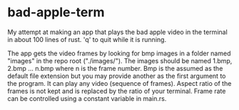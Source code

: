 # bad-apple-term

My attempt at making an app that plays the bad apple video in the terminal in about 100 lines of rust. 'q' to quit while it is running.

The app gets the video frames by looking for bmp images in a folder named "images" in the repo root ("./images/"). The images should be named 1.bmp, 2.bmp ... n.bmp where n is the frame number. Bmp is the assumed as the default file extension but you may provide another as the first argument to the program. It can play any video (sequence of frames). Aspect ratio of the frames is not kept and is replaced by the ratio of your terminal. Frame rate can be controlled using a constant variable in main.rs.
